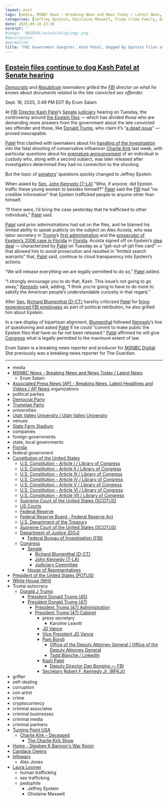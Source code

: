 ```yaml
---
layout: post
tags: [media, MSNBC News - Breaking News and News Today / Latest News, Anthony L. Fisher, Business Insider, CNN / Breaking News Latest News and Videos, New York Post – Breaking News Top Headlines Photos & Videos, The New York Times (NYT) - Breaking News US News World News and Videos, Reuters / Breaking International News & Views, The Daily Beast / The Latest in Politics Media & Entertainment News, The Guardian – Latest news sport and opinion, Jonah Goldberg, The Washington Post - Breaking news and latest headlines U.S. news world news and video - The Washington Post, The Wall Street Journal (WSJ) - Breaking News Business Financial & Economic News World News and Video, organizations, political parties, Democrat Party, Trumpian Party, universities, Utah Valley University / Utah Valley University, venues, State Farm Stadium, companies, foreign governments, Welcome to Rwanda (RW), terrorist groups, Tutsis, Hutus, state local governments, The Official Website of New York State (NY), Governor Kathy Hochul, About / Governor Kathy Hochul, Official Website of New York City Government - nyc.gov (NYC), Zohran for NYC, federal government, Constitution of the United States, U.S. Constitution - Article I / Library of Congress, U.S. Constitution - Article II / Library of Congress, U.S. Constitution - Article III / Library of Congress, U.S. Constitution - Article IV / Library of Congress, U.S. Constitution - Article V / Library of Congress, U.S. Constitution - Article VI / Library of Congress, U.S. Constitution - Article VII / Library of Congress, U.S. Constitution - First Amendment / Library of Congress, Supreme Court of the United States (SCOTUS), US Courts, Federal Reserve, Federal Reserve Board - Federal Reserve Act, U.S. Department of the Treasury, Supreme Court of the United States (SCOTUS), Department of Justice (DOJ), Federal Bureau of Investigation (FBI), Congress, Senate, Mike Lee (T-UT), House of Representatives, Nancy Pelosi (D-CA12), President of the United States (POTUS), White House (WH), freedom of speech, first amendment, Trump autocracy, Donald J Trump, President Donald Trump (45), President Donald Trump (47), President Trump (47) Administration, President Trump (47) Cabinet, press secretary, Karoline Leavitt, JD Vance, Vice President JD Vance, Pam Bondi, Office of the Deputy Attorney General / Office of the Deputy Attorney General, Todd Blanche / LinkedIn, Kash Patel, Deputy Director Dan Bongino — FBI, Secretary Robert F. Kennedy Jr. (RFKJr), Trump crime family, Donald J Trump, Eric F. Trump / LinkedIn, Donald Trump Jr. / LinkedIn, Ivanka Trump, Jared Kushner, Barron Trump, grifter, self-dealing, corruption, con artist, criminal, cryptocurrency, criminal associates, criminal businesses, criminal media, criminal organizations, criminal partners, Turning Point USA, Charlie Kirk – Deceased, The Charlie Kirk Show, Home - Stephen K Bannon’s War Room, Candace Owens, Infowars, Alex Jones, Laura Loomer]
categories: [Jeffrey Epstein, Ghislaine Maxwell, Trump Crime Family, Donald Trump, Charlie Kirk, Turning Point USA]
date: 2025-09-18 23:36
excerpt: ''
#image: 'BASEURL/assets/blog/img/.png'
#description:
#permalink:
title: "FBI Government Gangster, Kash Patel, Dogged By Epstein Files at Senate Hearing"
---
```



## [Epstein files continue to dog Kash Patel at Senate hearing](https://www.msnbc.com/top-stories/latest/kash-patel-fbi-senate-epstein-files-rcna231668)

*[Democrats](https://www.democrats.org/) and [Republican](https://www.gop.com/) lawmakers grilled the [FBI](https://www.fbi.gov/) director on what he knows about documents related to the late convicted sex offender.*

Sept. 16, 2025, 3:49 PM EDT
By Erum Salam

At [FBI](https://www.fbi.gov/) [Director Kash Patel](https://www.fbi.gov/about/leadership-and-structure/director-patel)’s [Senate](https://www.senate.gov/) [judiciary](http://www.judiciary.senate.gov/) hearing on Tuesday, the controversy around [the Epstein files](https://www.msnbc.com/opinion/msnbc-opinion/trump-esptein-files-petition-ro-khanna-rcna230592) — which has divided those who are demanding more answers from the government about the late convicted sex offender and those, like [Donald Trump](https://www.donaldjtrump.com/), who claim it’s “[a dead issue](https://www.msnbc.com/ana-cabrera-reports/watch/trump-jeffrey-epstein-s-birthday-letter-is-a-dead-issue-247179333666)” — proved inescapable.

[Patel](https://www.fbi.gov/about/leadership-and-structure/director-patel) first clashed with lawmakers about his [handling of the investigation](https://www.msnbc.com/msnbc/watch/fbi-director-kash-patel-faces-new-scrutiny-over-charlie-kirk-investigation-247527493933) into the fatal shooting of conservative influencer [Charlie Kirk](https://www.charliekirk.com/) last week, with particular questions about his [premature announcement](https://x.com/DirectorKash/status/1965903392934633587) of an individual in custody who, along with a second subject, was later released after investigators determined they had no connection to the shooting.

But the topic of [senators](https://www.senate.gov/)’ questions quickly changed to Jeffrey Epstein.

When asked by [Sen.](https://www.senate.gov/) [John Kennedy (T-LA)](https://www.kennedy.senate.gov/) “Who, if anyone, did Epstein traffic these young women to besides himself?” [Patel](https://www.fbi.gov/about/leadership-and-structure/director-patel) said the [FBI](https://www.fbi.gov/) had “no credible information” that Epstein trafficked people to anyone other than himself.

“If there were, I’d bring the case yesterday that he trafficked to other individuals,” [Patel](https://www.fbi.gov/about/leadership-and-structure/director-patel) said.

[Patel](https://www.fbi.gov/about/leadership-and-structure/director-patel) said prior administrations had sat on the files, and he blamed his limited ability to speak publicly on the subject on Alex Acosta, who was labor secretary in [Trump](https://www.donaldjtrump.com/)’s [first administration](https://trumpwhitehouse.archives.gov/) and the [prosecutor of Epstein’s 2006 case in Florida](https://www.msnbc.com/the-last-word/watch/secretary-acosta-refuses-to-apologize-for-epstein-plea-deal-63629381882) in [Florida](https://www.myflorida.gov/). Acosta signed off on Epstein’s [plea deal](https://www.pbs.org/newshour/show/the-completely-unprecedented-plea-deal-jeffrey-epstein-made-with-alex-acosta) — characterized by [Patel](https://www.fbi.gov/about/leadership-and-structure/director-patel) on Tuesday as a “get-out-of-jail free card” — that allowed him to avoid prosecution and resulted in “limited search warrants” that, [Patel](https://www.fbi.gov/about/leadership-and-structure/director-patel) said, continue to cloud transparency into Epstein’s actions.

“We will release everything we are legally permitted to do so,” [Patel](https://www.fbi.gov/about/leadership-and-structure/director-patel) added.

“I strongly encourage you to do that, Kash. This issue’s not going to go away,” [Kennedy](https://www.kennedy.senate.gov/) said, adding, “I think you’re going to have to do more to satisfy the American people’s understandable curiosity in that regard.”

After [Sen.](https://www.senate.gov/) [Richard Blumenthal (D-CT)](https://www.blumenthal.senate.gov/)  harshly criticized [Patel](https://www.fbi.gov/about/leadership-and-structure/director-patel) for [firing experienced FBI employees](https://apnews.com/article/fired-fbi-agents-lawsuit-patel-trump-4431bc93e2783b3b9c658ece82476742) as part of political retribution, he also grilled him about Epstein.

In a rare display of bipartisan alignment, [Blumenthal](https://www.blumenthal.senate.gov/) followed [Kennedy](https://www.kennedy.senate.gov/)’s line of questioning and asked [Patel](https://www.fbi.gov/about/leadership-and-structure/director-patel) if he could “commit to make public the Epstein files that have so far not been released.” [Patel](https://www.fbi.gov/about/leadership-and-structure/director-patel) affirmed he will give [Congress](https://www.congress.gov/) what is legally permitted to the maximum extent of law.

Erum Salam is a breaking news reporter and producer for [MSNBC Digital](https://www.msnbc.com/). She previously was a breaking news reporter for The Guardian.

----
- media
- [MSNBC News - Breaking News and News Today / Latest News](https://www.msnbc.com/)
    - Erum Salam
- [Associated Press News (AP) - Breaking News, Latest Headlines and Videos / AP News](https://apnews.com/)
organizations
- political parties
- [Democrat Party](https://www.democrats.org/)
- [Trumpian Party](https://www.gop.com/)
- universities
- [Utah Valley University / Utah Valley University](https://www.uvu.edu/)
- venues
- [State Farm Stadium](https://www.statefarmstadium.com/)
- companies
- foreign governments
- state, local governments 
- [Florida](https://www.myflorida.gov/)
- federal government
- [Constitution of the United States](https://constitution.congress.gov/constitution/)
    - [U.S. Constitution - Article I / Library of Congress](https://constitution.congress.gov/constitution/article-1/)
    - [U.S. Constitution - Article II / Library of Congress](https://constitution.congress.gov/constitution/article-2/)
    - [U.S. Constitution - Article III / Library of Congress](https://constitution.congress.gov/constitution/article-3/)
    - [U.S. Constitution - Article IV / Library of Congress](https://constitution.congress.gov/constitution/article-4/)
    - [U.S. Constitution - Article V / Library of Congress](https://constitution.congress.gov/constitution/article-5/)
    - [U.S. Constitution - Article VI / Library of Congress](https://constitution.congress.gov/constitution/article-6/)
    - [U.S. Constitution - Article VII / Library of Congress](https://constitution.congress.gov/constitution/article-7/)
    - [Supreme Court of the United States (SCOTUS)](https://www.supremecourt.gov/)
    - [US Courts](https://www.uscourts.gov/)
    - [Federal Reserve](https;//www.federalreserve.gov/)
    - [Federal Reserve Board - Federal Reserve Act](https://www.federalreserve.gov/aboutthefed/fract.htm)
    - [U.S. Department of the Treasury](https://home.treasury.gov/)
    - [Supreme Court of the United States (SCOTUS)](https://www.supremecourt.gov/)
    - [Department of Justice (DOJ)](https://www.justice.gov/)
        - [Federal Bureau of Investigation (FBI)](https://www.fbi.gov/)
    - [Congress](https://www.congress.gov/)
        - [Senate](https://www.senate.gov/)
            - [Richard Blumenthal (D-CT)](https://www.blumenthal.senate.gov/)
            - [John Kennedy (T-LA)](https://www.kennedy.senate.gov/)
            - [Judiciary Committee](http://www.judiciary.senate.gov/)
        - [House of Representatives](https://www.house.gov/)
- [President of the United States (POTUS)](https://www.whitehouse.gov/)
- [White House (WH)](https://www.whitehouse.gov/)
- Trump autocracy
    - [Donald J Trump](https://www.donaldjtrump.com/)
        - [President Donald Trump (45)](https://trumpwhitehouse.archives.gov/)
        - [President Donald Trump (47)](https://www.whitehouse.gov/administration/donald-j-trump/)
            - [President Trump (47) Administration](https://www.whitehouse.gov/administration/)
            - [President Trump (47) Cabinet](https://www.whitehouse.gov/administration/the-cabinet/)
                - press secretary
                    - Karoline Leavitt
                - [JD Vance](https://www.linkedin.com/in/jd-vance-770a9047/)
                - [Vice President JD Vance](https://www.whitehouse.gov/administration/jd-vance/)
                - [Pam Bondi](https://www.justice.gov/ag/staff-profile/meet-attorney-general)
                    - [Office of the Deputy Attorney General / Office of the Deputy Attorney General](https://www.justice.gov/dag)
                    - [Todd Blanche / LinkedIn](https://www.linkedin.com/in/toddblanche/)
                - [Kash Patel](https://www.fbi.gov/about/leadership-and-structure/director-patel)
                    - [Deputy Director Dan Bongino — FBI](https://www.fbi.gov/about/leadership-and-structure/deputy-director-dan-bongino)
                - [Secretary Robert F. Kennedy Jr. (RFKJr)](https://www.hhs.gov/about/leadership/robert-kennedy.html)
- grifter
- self-dealing
- corruption
- con artist
- crime
- cryptocurrency
- criminal associates
- criminal businesses
- criminal media 
- criminal partners
- [Turning Point USA](https://www.tpusa.com/)
    - [Charlie Kirk – Deceased](https://www.charliekirk.com/)
        - [The Charlie Kirk Show](https://thecharliekirkshow.com/)
- [Home - Stephen K Bannon's War Room](https://warroom.org/)
- [Candace Owens](https://www.candaceowens.com/)
- [Infowars](https://www.infowars.com/)
    - Alex Jones
- [Laura Loomer](https://loomered.com/)
    - human trafficking 
    - sex trafficking 
    - pedophile 
        - Jeffrey Epstein 
        - Ghislaine Maxwell
